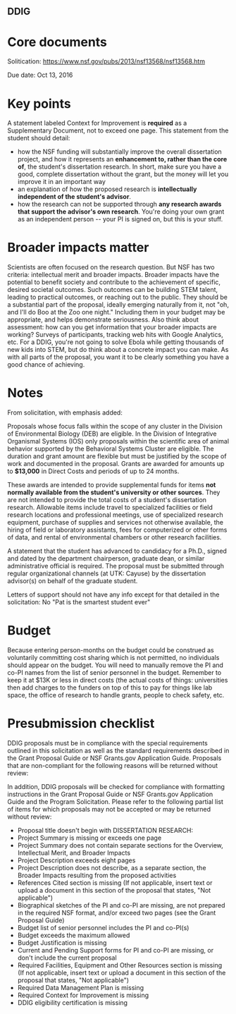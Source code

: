 ## DDIG

# Core documents

Solitication: https://www.nsf.gov/pubs/2013/nsf13568/nsf13568.htm

Due date: Oct 13, 2016


# Key points

A statement labeled Context for Improvement is **required** as a Supplementary Document, not to exceed one page. This statement from the student should detail:

* how the NSF funding will substantially improve the overall dissertation project, and how it represents an **enhancement to, rather than the core of**, the student's dissertation research. In short, make sure you have a good, complete dissertation without the grant, but the money will let you improve it in an important way
* an explanation of how the proposed research is **intellectually independent of the student's advisor**.
* how the research can not be supported through **any research awards that support the advisor's own research**. You're doing your own grant as an independent person -- your PI is signed on, but this is your stuff.

# Broader impacts matter

Scientists are often focused on the research question. But NSF has two criteria: intellectual merit and broader impacts. Broader impacts have the potential to benefit society and contribute to the achievement of specific, desired societal outcomes. Such outcomes can be building STEM talent, leading to practical outcomes, or reaching out to the public. They should be a substantial part of the proposal, ideally emerging naturally from it, not "oh, and I'll do Boo at the Zoo one night." Including them in your budget may be appropriate, and helps demonstrate seriousness. Also think about assessment: how can you get information that your broader impacts are working? Surveys of participants, tracking web hits with Google Analytics, etc. For a DDIG, you're not going to solve Ebola while getting thousands of new kids into STEM, but do think about a concrete impact you can make. As with all parts of the proposal, you want it to be clearly something you have a good chance of achieving.

# Notes

From solicitation, with emphasis added:

Proposals whose focus falls within the scope of any cluster in the Division of Environmental Biology (DEB) are eligible. In the Division of Integrative Organismal Systems (IOS) only proposals within the scientific area of animal behavior supported by the Behavioral Systems Cluster are eligible. The duration and grant amount are flexible but must be justified by the scope of work and documented in the proposal. Grants are awarded for amounts up to **$13,000** in Direct Costs and periods of up to 24 months.

These awards are intended to provide supplemental funds for items **not normally available from the student's university or other sources**. They are not intended to provide the total costs of a student's dissertation research. Allowable items include travel to specialized facilities or field research locations and professional meetings, use of specialized research equipment, purchase of supplies and services not otherwise available, the hiring of field or laboratory assistants, fees for computerized or other forms of data, and rental of environmental chambers or other research facilities.

A statement that the student has advanced to candidacy for a Ph.D., signed and dated by the department chairperson, graduate dean, or similar administrative official is required. The proposal must be submitted through regular organizational channels (at UTK: Cayuse) by the dissertation advisor(s) on behalf of the graduate student.

Letters of support should not have any info except for that detailed in the solicitation: No "Pat is the smartest student ever"

# Budget

Because entering person-months on the budget could be construed as voluntarily committing cost sharing which is not permitted, no individuals should appear on the budget. You will need to manually remove the PI and co-PI names from the list of senior personnel in the budget. Remember to keep it at $13K or less in direct costs (the actual costs of things: universities then add charges to the funders on top of this to pay for things like lab space, the office of research to handle grants, people to check safety, etc.

# Presubmission checklist

DDIG proposals must be in compliance with the special requirements outlined in this solicitation as well as the standard requirements described in the Grant Proposal Guide or NSF Grants.gov Application Guide. Proposals that are non-compliant for the following reasons will be returned without review:

In addition, DDIG proposals will be checked for compliance with formatting instructions in the Grant Proposal Guide or NSF Grants.gov Application Guide and the Program Solicitation. Please refer to the following partial list of items for which proposals may not be accepted or may be returned without review:

* Proposal title doesn't begin with DISSERTATION RESEARCH:
* Project Summary is missing or exceeds one page
* Project Summary does not contain separate sections for the Overview, Intellectual Merit, and Broader Impacts
* Project Description exceeds eight pages
* Project Description does not describe, as a separate section, the Broader Impacts resulting from the proposed activities
* References Cited section is missing (If not applicable, insert text or upload a document in this section of the proposal that states, "Not applicable")
* Biographical sketches of the PI and co-PI are missing, are not prepared in the required NSF format, and/or exceed two pages (see the Grant Proposal Guide)
* Budget list of senior personnel includes the PI and co-PI(s)
* Budget exceeds the maximum allowed
* Budget Justification is missing
* Current and Pending Support forms for PI and co-PI are missing, or don't include the current proposal
* Required Facilities, Equipment and Other Resources section is missing (If not applicable, insert text or upload a document in this section of the proposal that states, "Not applicable")
* Required Data Management Plan is missing
* Required Context for Improvement is missing
* DDIG eligibility certification is missing
